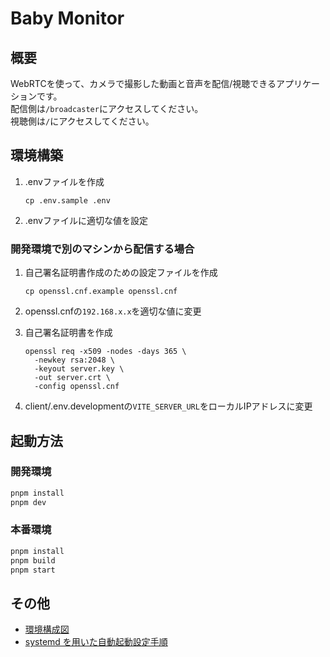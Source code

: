 # Baby Monitor

## 概要

WebRTCを使って、カメラで撮影した動画と音声を配信/視聴できるアプリケーションです。  
配信側は`/broadcaster`にアクセスしてください。  
視聴側は`/`にアクセスしてください。

## 環境構築

1. .envファイルを作成

   ```
   cp .env.sample .env
   ```

2. .envファイルに適切な値を設定

### 開発環境で別のマシンから配信する場合

1. 自己署名証明書作成のための設定ファイルを作成

   ```
   cp openssl.cnf.example openssl.cnf
   ```

2. openssl.cnfの`192.168.x.x`を適切な値に変更
3. 自己署名証明書を作成

   ```
   openssl req -x509 -nodes -days 365 \
     -newkey rsa:2048 \
     -keyout server.key \
     -out server.crt \
     -config openssl.cnf
   ```

4. client/.env.developmentの`VITE_SERVER_URL`をローカルIPアドレスに変更

## 起動方法

### 開発環境

```sh
pnpm install
pnpm dev
```

### 本番環境

```sh
pnpm install
pnpm build
pnpm start
```

## その他

- [環境構成図](docs/architecture.md)
- [systemd を用いた自動起動設定手順](docs/autostart.md)
